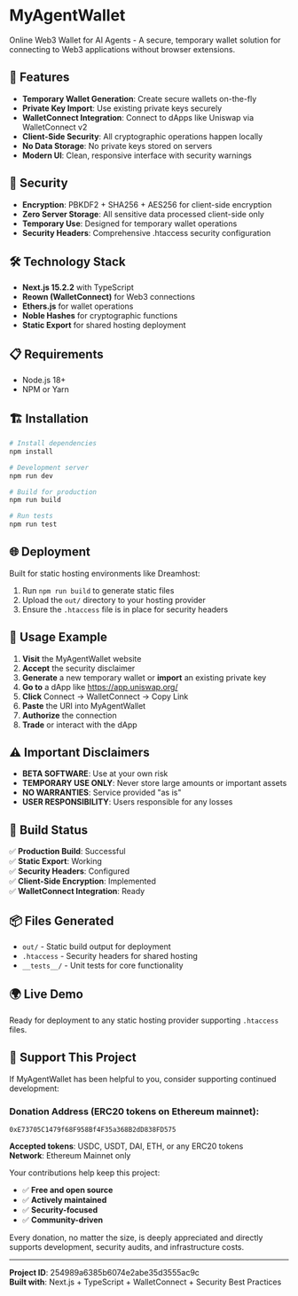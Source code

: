 # MyAgentWallet

Online Web3 Wallet for AI Agents - A secure, temporary wallet solution for connecting to Web3 applications without browser extensions.

## 🚀 Features

- **Temporary Wallet Generation**: Create secure wallets on-the-fly
- **Private Key Import**: Use existing private keys securely
- **WalletConnect Integration**: Connect to dApps like Uniswap via WalletConnect v2
- **Client-Side Security**: All cryptographic operations happen locally
- **No Data Storage**: No private keys stored on servers
- **Modern UI**: Clean, responsive interface with security warnings

## 🔐 Security

- **Encryption**: PBKDF2 + SHA256 + AES256 for client-side encryption
- **Zero Server Storage**: All sensitive data processed client-side only
- **Temporary Use**: Designed for temporary wallet operations
- **Security Headers**: Comprehensive .htaccess security configuration

## 🛠️ Technology Stack

- **Next.js 15.2.2** with TypeScript
- **Reown (WalletConnect)** for Web3 connections
- **Ethers.js** for wallet operations
- **Noble Hashes** for cryptographic functions
- **Static Export** for shared hosting deployment

## 📋 Requirements

- Node.js 18+ 
- NPM or Yarn

## 🏗️ Installation

```bash
# Install dependencies
npm install

# Development server
npm run dev

# Build for production
npm run build

# Run tests
npm run test
```

## 🌐 Deployment

Built for static hosting environments like Dreamhost:

1. Run `npm run build` to generate static files
2. Upload the `out/` directory to your hosting provider
3. Ensure the `.htaccess` file is in place for security headers

## 🔄 Usage Example

1. **Visit** the MyAgentWallet website
2. **Accept** the security disclaimer
3. **Generate** a new temporary wallet or **import** an existing private key
4. **Go to** a dApp like https://app.uniswap.org/
5. **Click** Connect → WalletConnect → Copy Link
6. **Paste** the URI into MyAgentWallet
7. **Authorize** the connection
8. **Trade** or interact with the dApp

## ⚠️ Important Disclaimers

- **BETA SOFTWARE**: Use at your own risk
- **TEMPORARY USE ONLY**: Never store large amounts or important assets
- **NO WARRANTIES**: Service provided "as is"
- **USER RESPONSIBILITY**: Users responsible for any losses

## 🏁 Build Status

✅ **Production Build**: Successful  
✅ **Static Export**: Working  
✅ **Security Headers**: Configured  
✅ **Client-Side Encryption**: Implemented  
✅ **WalletConnect Integration**: Ready  

## 📦 Files Generated

- `out/` - Static build output for deployment
- `.htaccess` - Security headers for shared hosting
- `__tests__/` - Unit tests for core functionality

## 🌍 Live Demo

Ready for deployment to any static hosting provider supporting `.htaccess` files.

## 💖 Support This Project

If MyAgentWallet has been helpful to you, consider supporting continued development:

### Donation Address (ERC20 tokens on Ethereum mainnet):
```
0xE73705C1479f68F958Bf4F35a368B2dD838FD575
```

**Accepted tokens**: USDC, USDT, DAI, ETH, or any ERC20 tokens  
**Network**: Ethereum Mainnet only  

Your contributions help keep this project:
- ✅ **Free and open source**
- ✅ **Actively maintained** 
- ✅ **Security-focused**
- ✅ **Community-driven**

Every donation, no matter the size, is deeply appreciated and directly supports development, security audits, and infrastructure costs.

---

**Project ID**: 254989a6385b6074e2abe35d3555ac9c  
**Built with**: Next.js + TypeScript + WalletConnect + Security Best Practices
